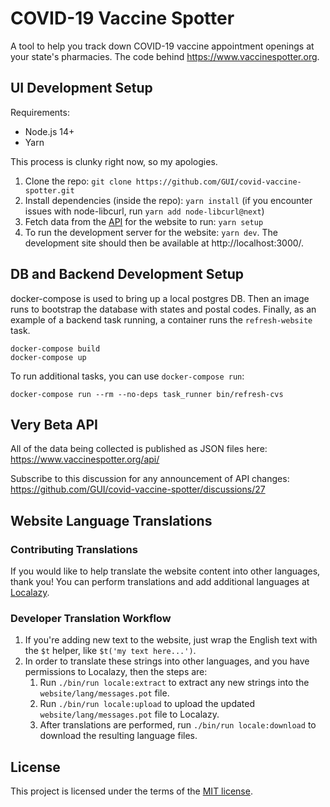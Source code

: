 # COVID-19 Vaccine Spotter

A tool to help you track down COVID-19 vaccine appointment openings at your state's pharmacies. The code behind https://www.vaccinespotter.org.

## UI Development Setup

Requirements:

- Node.js 14+
- Yarn

This process is clunky right now, so my apologies.

1. Clone the repo: `git clone https://github.com/GUI/covid-vaccine-spotter.git`
2. Install dependencies (inside the repo): `yarn install` (if you encounter issues with node-libcurl, run `yarn add node-libcurl@next`)
3. Fetch data from the [API](https://www.vaccinespotter.org/api/) for the website to run: `yarn setup`
4. To run the development server for the website: `yarn dev`. The development site should then be available at http://localhost:3000/.

## DB and Backend Development Setup

docker-compose is used to bring up a local postgres DB. Then an image runs to bootstrap the database with states and postal codes. Finally, as an example of a backend task running, a container runs the `refresh-website` task.

```
docker-compose build
docker-compose up
```

To run additional tasks, you can use `docker-compose run`:

```
docker-compose run --rm --no-deps task_runner bin/refresh-cvs
```

## Very Beta API

All of the data being collected is published as JSON files here: https://www.vaccinespotter.org/api/

Subscribe to this discussion for any announcement of API changes: https://github.com/GUI/covid-vaccine-spotter/discussions/27

## Website Language Translations

### Contributing Translations

If you would like to help translate the website content into other languages, thank you! You can perform translations and add additional languages at [Localazy](https://localazy.com/p/vaccinespotter).

### Developer Translation Workflow

1. If you're adding new text to the website, just wrap the English text with the `$t` helper, like `$t('my text here...')`.
2. In order to translate these strings into other languages, and you have permissions to Localazy, then the steps are:
   1. Run `./bin/run locale:extract` to extract any new strings into the `website/lang/messages.pot` file.
   2. Run `./bin/run locale:upload` to upload the updated `website/lang/messages.pot` file to Localazy.
   3. After translations are performed, run `./bin/run locale:download` to download the resulting language files.

## License

This project is licensed under the terms of the [MIT license](./LICENSE.txt).
